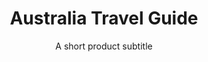 ---
layout: product-guide
title: Australia Travel Guide
subtitle: A short product subtitle
description: Lorem ipsum dolor sit amet consectetur adipisicing elit. Quod, illo. Optio blanditiis similique recusandae obcaecati aliquid, quis perferendis sequi ratione provident tempora maxime consequuntur possimus commodi a! Ipsam, quae dolore?
product_url: www.google.com
featured: true
featured-image: /uploads/travel/blog-5.png
featured-image-alt: before and after product name preset
product-description: Lorem ipsum dolor sit amet consectetur adipisicing elit. Quod, illo. Optio blanditiis similique recusandae obcaecati aliquid, quis perferendis sequi ratione provident tempora maxime consequuntur possimus commodi a! Ipsam, quae dolore? Lorem ipsum dolor sit amet consectetur adipisicing elit. Quod, illo. Optio blanditiis similique recusandae obcaecati aliquid.
before-image: /uploads/travel/blog-3.png
after-image: /uploads/travel/blog-4.png
comparison-images:
  - before-image: /uploads/travel/blog-5.png
    after-image: /uploads/travel/blog-3.png
  - before-image: /uploads/travel/blog-4.png
    after-image: /uploads/travel/blog-5.png
  - before-image: /uploads/travel/blog-3.png
    after-image: /uploads/travel/blog-4.png
  - before-image: /uploads/travel/blog-3.png
    after-image: /uploads/travel/blog-4.png
  - before-image: /uploads/travel/blog-5.png
    after-image: /uploads/travel/blog-3.png
  - before-image: /uploads/travel/blog-4.png
    after-image: /uploads/travel/blog-5.png
faqs:
  - question: Frequently asked question 1
    description: Lorem ipsum dolor sit amet consectetur adipisicing elit. Quod, illo. Optio blanditiis similique recusandae obcaecati aliquid, quis perferendis sequi ratione provident tempora maxime consequuntur possimus commodi a! Ipsam, quae dolore? 
  - question: Frequently asked question 2
    description: Lorem ipsum dolor sit amet consectetur adipisicing elit. Quod, illo. Optio blanditiis similique recusandae obcaecati aliquid
  - question: Frequently asked question 3
    description: Lorem ipsum dolor sit amet consectetur adipisicing elit. Quod, illo. Optio blanditiis similique recusandae obcaecati aliquid, dolore? 
  - question: Frequently asked question 4
    description: Lorem ipsum dolor, quis perferendis sequi ratione provident tempora maxime consequuntur possimus commodi a! Ipsam, quae dolore?
categories:
  - travel
  - life
price: $42
slug: e-book-australia
---